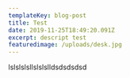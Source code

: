 ```yaml
---
templateKey: blog-post
title: Test
date: 2019-11-25T18:49:20.091Z
excerpt: descript test
featuredimage: /uploads/desk.jpg
---
```

lslslslsllslslslldsdsdsdsd
